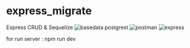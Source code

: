 # express_migrate
Express CRUD &amp; Sequelize 
![basedata postgrest](https://user-images.githubusercontent.com/103908962/193168323-a602e033-3c8d-46d8-b39c-820e34d9e5fb.png)
![postman](https://user-images.githubusercontent.com/103908962/193168337-09e2715c-8852-4bfe-aca9-047644622592.png)
![express](https://user-images.githubusercontent.com/103908962/193168403-f74429d8-6a91-4700-8e13-de7939dd0187.png)

for run server : npm run dev
